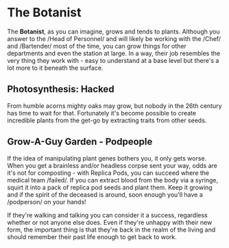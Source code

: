 The Botanist
===

The **Botanist**, as you can imagine, grows and tends to plants. Although you answer to the /Head of Personnel/ and will likely be working with the /Chef/ and /Bartender/ most of the time, you can grow things for other departments and even the station at large. In a way, their job resembles the very thing they work with - easy to understand at a base level but there's a lot more to it beneath the surface.

## Photosynthesis: Hacked

From humble acorns mighty oaks may grow, but nobody in the 26th century has time to wait for that. Fortunately it's become possible to create incredible plants from the get-go by extracting traits from other seeds.

## Grow-A-Guy Garden - Podpeople

If the idea of manipulating plant genes bothers you, it only gets worse. When you get a brainless and/or headless corpse sent your way, odds are it's not for composting - with Replica Pods, you can succeed where the medical team /failed/. If you can extract blood from the body via a syringe, squirt it into a pack of replica pod seeds and plant them. Keep it growing and if the spirit of the deceased is around, soon enough you'll have a /podperson/ on your hands!

If they're walking and talking you can consider it a success, regardless whether or not anyone else does. Even if they're unhappy with their new form, the important thing is that they're back in the realm of the living and should remember their past life enough to get back to work.

